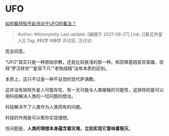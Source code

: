 # UFO
[如何看待知乎赵泠对于UFO的看法？](https://www.zhihu.com/question/467884015/answer/1964289852)

> Author: #Anonymity
> Last update: [编辑于 2021-06-27]
> Link: [[看见外星人]]
> Tag: #科学 #神学
> 评论区:
> 泛讨论:

完全同意。

“UFO”其实只是一种原始宗教，还是比较肤浅的那一种。和崇拜基因变异英雄、崇拜“罗汉转世”“星宿下凡”“老物成精”没有本质的区别。

本质上，这只不过是一种不自觉的现代萨满教。

这并没有排除外星人可能存在、有一天可能与人类接触的可能性，这排除的是可以用科技解决人类的一切问题的想法。

科技解决不了人类作为人类而有的问题。

科技的作用是可以帮你实现理想。

但问题是，**人类的理想本身蕴含着灾难，立刻实现它意味着毁灭**。
